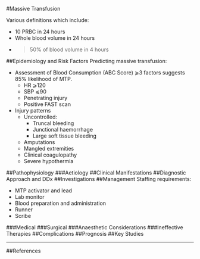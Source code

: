 #Massive Transfusion

Various definitions which include:
* 10 PRBC in 24 hours
* Whole blood volume in 24 hours
* >50% of blood volume in 4 hours

##Epidemiology and Risk Factors
Predicting massive transfusion:
* Assessment of Blood Consumption (ABC Score)
⩾3 factors suggests 85% likelihood of MTP.
	* HR ⩾120
	* SBP ⩽90
	* Penetrating injury
	* Positive FAST scan
* Injury patterns
	* Uncontrolled:
		* Truncal bleeding
		* Junctional haemorrhage
		* Large soft tissue bleeding
	* Amputations
	* Mangled extremities
	* Clinical coagulopathy
	* Severe hypothermia


##Pathophysiology
###Aetiology
##Clinical Manifestations
##Diagnostic Approach and DDx
##Investigations
##Management
Staffing requirements:
* MTP activator and lead
* Lab monitor
* Blood preparation and administration
* Runner
* Scribe


###Medical
###Surgical
###Anaesthetic Considerations
###Ineffective Therapies
##Complications
##Prognosis
##Key Studies

---
##References
